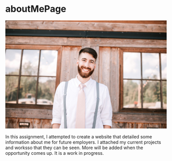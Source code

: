 # aboutMePage

![screenshot of webpage](assets/images/Profile_Pic_About_Me.jpg)

In this assignment, I attempted to create a website that detailed some information about me for future employers. I attached my current projects and worksso that they can be seen. More will be added when the opportunity comes up. It is a work in progress.
